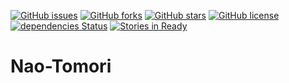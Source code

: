 [![GitHub issues](https://img.shields.io/github/issues/iSm1le/Nao-Tomori.svg?style=flat-square)](https://github.com/iSm1le/Nao-Tomori/issues)
[![GitHub forks](https://img.shields.io/github/forks/iSm1le/Nao-Tomori.svg?style=flat-square)](https://github.com/iSm1le/Nao-Tomori/network)
[![GitHub stars](https://img.shields.io/github/stars/iSm1le/Nao-Tomori.svg?style=flat-square)](https://github.com/iSm1le/Nao-Tomori/stargazers)
[![GitHub license](https://img.shields.io/badge/license-MIT-blue.svg?style=flat-square)](https://raw.githubusercontent.com/iSm1le/Nao-Tomori/master/LICENSE)
[![dependencies Status](https://david-dm.org/iSm1le/Nao-Tomori/status.svg?style=flat-square)](https://david-dm.org/iSm1le/Nao-Tomori)
[![Stories in Ready](https://badge.waffle.io/iSm1le/Nao-Tomori.png?label=ready&title=Ready&style=flat-square)](https://waffle.io/iSm1le/Nao-Tomori)
# Nao-Tomori
